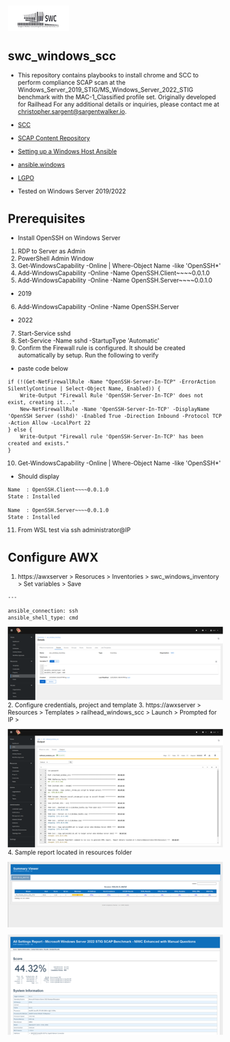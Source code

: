![alt text](swclogo.jpg)
# swc_windows_scc
* This repository contains playbooks to install chrome and SCC to perform compliance SCAP scan at the Windows_Server_2019_STIG/MS_Windows_Server_2022_STIG benchmark with the MAC-1_Classified profile set. Originally developed for Railhead For any additional details or inquiries, please contact me at christopher.sargent@sargentwalker.io.

* [SCC](https://www.niwcatlantic.navy.mil/Technology/SCAP/)
* [SCAP Content Repository](https://www.niwcatlantic.navy.mil/Technology/SCAP/SCAP-Content-Repository/)
* [Setting up a Windows Host Ansible](https://docs.ansible.com/ansible/latest/os_guide/windows_setup.html)
* [ansible.windows](https://galaxy.ansible.com/ui/repo/published/ansible/windows/docs/)
* [LGPO](https://learn.microsoft.com/en-us/windows/security/operating-system-security/device-management/windows-security-configuration-framework/security-compliance-toolkit-10)

* Tested on Windows Server 2019/2022
# Prerequisites 
* Install OpenSSH on Windows Server
1. RDP to Server as Admin
2. PowerShell Admin Window
3. Get-WindowsCapability -Online | Where-Object Name -like 'OpenSSH*'
4. Add-WindowsCapability -Online -Name OpenSSH.Client~~~~0.0.1.0 
5. Add-WindowsCapability -Online -Name OpenSSH.Server~~~~0.0.1.0 
* 2019
6. Add-WindowsCapability -Online -Name OpenSSH.Server
* 2022
7. Start-Service sshd 
8. Set-Service -Name sshd -StartupType 'Automatic'
9. Confirm the Firewall rule is configured. It should be created automatically by setup. Run the following to verify
* paste code below
```
if (!(Get-NetFirewallRule -Name "OpenSSH-Server-In-TCP" -ErrorAction SilentlyContinue | Select-Object Name, Enabled)) {
    Write-Output "Firewall Rule 'OpenSSH-Server-In-TCP' does not exist, creating it..."
    New-NetFirewallRule -Name 'OpenSSH-Server-In-TCP' -DisplayName 'OpenSSH Server (sshd)' -Enabled True -Direction Inbound -Protocol TCP -Action Allow -LocalPort 22
} else {
    Write-Output "Firewall rule 'OpenSSH-Server-In-TCP' has been created and exists."
} 
```
10. Get-WindowsCapability -Online | Where-Object Name -like 'OpenSSH*'
* Should display
```
Name  : OpenSSH.Client~~~~0.0.1.0
State : Installed

Name  : OpenSSH.Server~~~~0.0.1.0
State : Installed
```
11. From WSL test via ssh administrator@IP

# Configure AWX
1. https://awxserver > Resoruces > Inventories > swc_windows_inventory > Set variables > Save
```
---

ansible_connection: ssh
ansible_shell_type: cmd
```

![Screenshot](resources/screenshot01.png)
2. Configure credentials, project and template
3. https://awxserver > Resources > Templates > railhead_windows_scc > Launch > Prompted for IP > 

![Screenshot](resources/screenshot02.png)
4. Sample report located in resources folder 

![Screenshot](resources/screenshot03.png)

![Screenshot](resources/screenshot04.png)